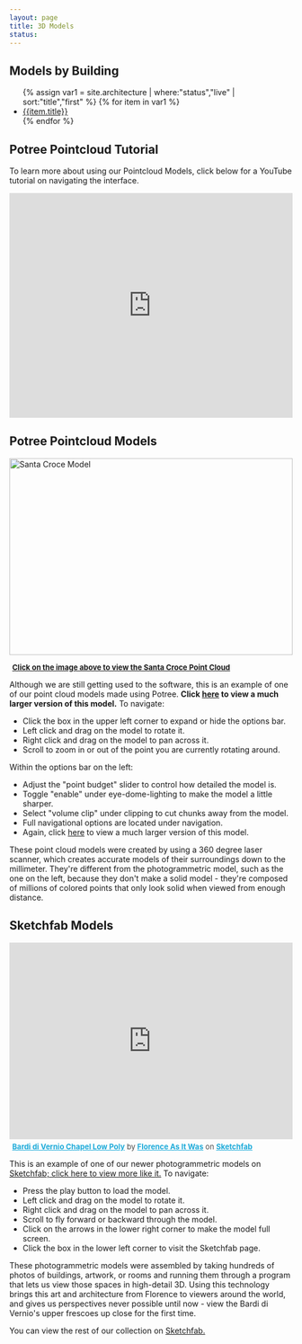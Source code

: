 ```yaml
---
layout: page
title: 3D Models
status:
---
```


<div class="row">
        <div class="col-6">
            <h2>Models by Building</h2>
  <ul>
  {% assign var1 = site.architecture | where:"status","live" | sort:"title","first"  %}
  {% for item in var1 %}
    <li><a href="{{ item.model_link | absolute_url }}">{{item.title}}</a></li>
  {% endfor %}
  </ul>
        </div>
        <div class="col-6">
<h2>Potree Pointcloud Tutorial</h2>
            <p>To learn more about using our Pointcloud Models, click below for a YouTube tutorial on navigating the interface.</p>
            <iframe width="100%" height="400px" src="https://www.youtube.com/embed/xWqQ1-G3MvQ" title="YouTube video player" frameborder="0" allow="accelerometer; autoplay; clipboard-write; encrypted-media; gyroscope; picture-in-picture" allowfullscreen=""></iframe>
        </div>
        <div class="row">
        <div class="col-6">
        <h2>Potree Pointcloud Models</h2>
                <p>
                    <a href="https://3d.wlu.edu/v21/pages/SCroce/SCroce.html" title="Redirect to Santa Croce Model">
                        <img width="100%" height="350" class="image fit arch" src="{{site.url}}/assets/images/santa-croce-3d-page.png" alt="Santa Croce Model">
                    </a>
                </p>
                <p style="font-size: 13px; font-weight: normal; margin: 5px;">
                    <a href="https://3d.wlu.edu/v21/pages/SCroce/SCroce.html" style="font-weight: bold;">Click on the image above to view the Santa Croce Point Cloud</a>
                </p>
                <p>Although we are still getting used to the software, this is an example of one of our point cloud models made using Potree. <b>Click <a href="https://3d.wlu.edu/v21/pages/SCroce/SCroce.html" target="blank">here</a> to view a much larger version of this model.</b> To navigate:</p>
                <ul>
                    <li>Click the box in the upper left corner to expand or hide the options bar.</li>
                    <li>Left click and drag on the model to rotate it.</li>
                    <li>Right click and drag on the model to pan across it.</li>
                    <li>Scroll to zoom in or out of the point you are currently rotating around.</li>
                </ul>
                <p>Within the options bar on the left:</p>
                <ul>
                    <li>Adjust the "point budget" slider to control how detailed the model is.</li>
                    <li>Toggle "enable" under eye-dome-lighting to make the model a little sharper.</li>
                    <li>Select "volume clip" under clipping to cut chunks away from the model.</li>
                    <li>Full navigational options are located under navigation.</li>
                    <li>Again, click <a href="https://3d.wlu.edu/v21/pages/SCroce/SCroce.html" target="blank">here</a> to view a much larger version of this model.</li>
                </ul>    
                <p>These point cloud models were created by using a 360 degree laser scanner, which creates accurate models of their surroundings down to the millimeter. They're different from the photogrammetric model, such as the one on the left, because they don't make a solid model - they're composed of millions of colored points that only look solid when viewed from enough distance.</p>
        </div>
<div class="col-6">
<h2>Sketchfab Models</h2>
<div class="sketchfab-embed-wrapper">
    <iframe title="A 3D model" width="100%" height="350" src="https://sketchfab.com/models/fa12a39bd6494f55806d143d9d594d08/embed" frameborder="0" allow="autoplay; fullscreen; vr" mozallowfullscreen="true" webkitallowfullscreen="true"></iframe>
    <p style="font-size: 13px; font-weight: normal; margin: 5px; color: #4A4A4A;">
    <a href="https://sketchfab.com/3d-models/bardi-di-vernio-chapel-low-poly-fa12a39bd6494f55806d143d9d594d08?utm_medium=embed&amp;utm_source=website&amp;utm_campaign=share-popup" target="blank" style="font-weight: bold; color: #1CAAD9;">Bardi di Vernio Chapel Low Poly</a>
                        by <a href="https://sketchfab.com/FLAW?utm_medium=embed&amp;utm_source=website&amp;utm_campaign=share-popup" target="blank" style="font-weight: bold; color: #1CAAD9;">Florence As It Was</a>
                        on <a href="https://sketchfab.com?utm_medium=embed&amp;utm_source=website&amp;utm_campaign=share-popup" target="blank" style="font-weight: bold; color: #1CAAD9;">Sketchfab</a>
                    </p>
                </div>
                <p>This is an example of one of our newer photogrammetric models on <a href="https://sketchfab.com/FLAW?utm_medium=embed&amp;utm_source=website&amp;utm_campaign=share-popup" target="blank">Sketchfab; click here to view more like it.</a> To navigate:</p>
                <ul>
                    <li>Press the play button to load the model.</li>
                    <li>Left click and drag on the model to rotate it.</li>
                    <li>Right click and drag on the model to pan across it.</li>
                    <li>Scroll to fly forward or backward through the model.</li>
                    <li>Click on the arrows in the lower right corner to make the model full screen.</li>
                    <li>Click the box in the lower left corner to visit the Sketchfab page.</li>
                </ul>
                <p>These photogrammetric models were assembled by taking hundreds of photos of buildings, artwork, or rooms and running them through a program that lets us view those spaces in high-detail 3D. Using this technology brings this art and architecture from Florence to viewers around the world, and gives us perspectives never possible until now - view the Bardi di Vernio's upper frescoes up close for the first time.</p>
                <p>You can view the rest of our collection on <a href="https://sketchfab.com/FLAW?utm_medium=embed&amp;utm_source=website&amp;utm_campaign=share-popup" target="blank">Sketchfab.</a></p>
</div></div>

